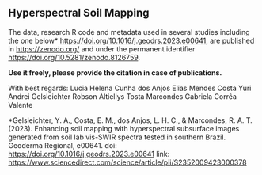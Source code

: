 ## Hyperspectral Soil Mapping

The data, research R code and metadata used in several studies including the one below* <https://doi.org/10.1016/j.geodrs.2023.e00641>, are published in https://zenodo.org/ and under the permanent identifier https://doi.org/10.5281/zenodo.8126759.

**Use it freely, please provide the citation in case of publications.**

With best regards: 
Lucia Helena Cunha dos Anjos
Elias Mendes Costa
Yuri Andrei Gelsleichter
Robson Altiellys Tosta Marcondes
Gabriela Corrêa Valente

*Gelsleichter, Y. A., Costa, E. M., dos Anjos, L. H. C., & Marcondes, R. A. T. (2023). Enhancing soil mapping with hyperspectral subsurface images generated from soil lab vis-SWIR spectra tested in southern Brazil. Geoderma Regional, e00641.
doi: https://doi.org/10.1016/j.geodrs.2023.e00641
link: https://www.sciencedirect.com/science/article/pii/S2352009423000378
